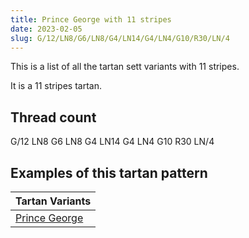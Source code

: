 ```yaml
---
title: Prince George with 11 stripes
date: 2023-02-05
slug: G/12/LN8/G6/LN8/G4/LN14/G4/LN4/G10/R30/LN/4
---
```

This is a list of all the tartan sett variants with 11 stripes.

It is a 11 stripes tartan.


## Thread count
G/12 LN8 G6 LN8 G4 LN14 G4 LN4 G10 R30 LN/4

## Examples of this tartan pattern

| Tartan Variants |
|---------------|
| [Prince George](/variants/g/12/ln8/g6/ln8/g4/ln14/g4/ln4/g10/r30/ln/4-g008000-lne0e0e0-rc00000)||
